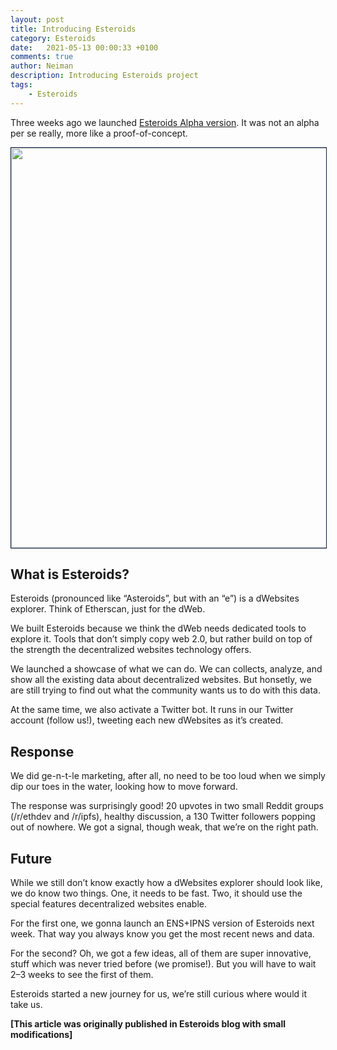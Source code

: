 ```yaml
---
layout: post
title: Introducing Esteroids
category: Esteroids
date:   2021-05-13 00:00:33 +0100
comments: true
author: Neiman
description: Introducing Esteroids project
tags:
    - Esteroids
---
```

Three weeks ago we launched [Esteroids Alpha version](https://esteroids.eth.limo/). It was not an alpha per se really, more like a proof-of-concept.

<img style="width: 640px; border:1px solid #021a40;" src="{{ site.baseurl }}/resources/images/introducing-esteroids/alpha_snapshot.png">

## What is Esteroids?

Esteroids (pronounced like “Asteroids”, but with an “e”) is a dWebsites explorer. Think of Etherscan, just for the dWeb.

We built Esteroids because we think the dWeb needs dedicated tools to explore it. Tools that don’t simply copy web 2.0, but rather build on top of the strength the decentralized websites technology offers.

We launched a showcase of what we can do. We can collects, analyze, and show all the existing data about decentralized websites. But honsetly, we are still trying to find out what the community wants us to do with this data.

At the same time, we also activate a Twitter bot. It runs in our Twitter account (follow us!), tweeting each new dWebsites as it’s created.

## Response
We did ge-n-t-le marketing, after all, no need to be too loud when we simply dip our toes in the water, looking how to move forward.

The response was surprisingly good! 20 upvotes in two small Reddit groups (/r/ethdev and /r/ipfs), healthy discussion, a 130 Twitter followers popping out of nowhere. We got a signal, though weak, that we’re on the right path.

## Future
While we still don’t know exactly how a dWebsites explorer should look like, we do know two things. One, it needs to be fast. Two, it should use the special features decentralized websites enable.

For the first one, we gonna launch an ENS+IPNS version of Esteroids next week. That way you always know you get the most recent news and data.

For the second? Oh, we got a few ideas, all of them are super innovative, stuff which was never tried before (we promise!). But you will have to wait 2–3 weeks to see the first of them.

Esteroids started a new journey for us, we’re still curious where would it take us.

**[This article was originally published in Esteroids blog with small modifications]**
